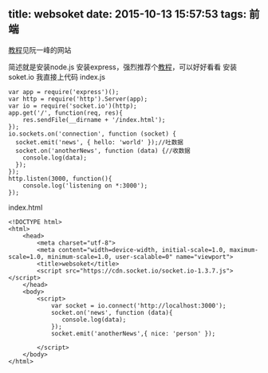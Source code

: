 title: websoket
date: 2015-10-13 15:57:53
tags: 前端
---
[教程](http://javascript.ruanyifeng.com/htmlapi/websocket.html)见阮一峰的网站
<!--more-->
简述就是安装node.js 
安装express，强烈推荐个[教程](http://cwbuecheler.com/web/tutorials/2013/node-express-mongo/)，可以好好看看
安装soket.io
我直接上代码
index.js

	var app = require('express')();
	var http = require('http').Server(app);
	var io = require('socket.io')(http);
	app.get('/', function(req, res){
		res.sendFile(__dirname + '/index.html');
	});
	io.sockets.on('connection', function (socket) {
	  socket.emit('news', { hello: 'world' });//吐数据
	  socket.on('anotherNews', function (data) {//收数据
	    console.log(data);
	  });
	});
	http.listen(3000, function(){
		console.log('listening on *:3000');
	});

index.html

	<!DOCTYPE html>
	<html>
	    <head>
	        <meta charset="utf-8">
	        <meta content="width=device-width, initial-scale=1.0, maximum-scale=1.0, minimum-scale=1.0, user-scalable=0" name="viewport">
	        <title>websoket</title>
	        <script src="https://cdn.socket.io/socket.io-1.3.7.js"></script>
	    </head>
	    <body>
	        <script>
	            var socket = io.connect('http://localhost:3000');
	            socket.on('news', function (data){
	               console.log(data);
	            }); 
	            socket.emit('anotherNews',{ nice: 'person' });       
	            
	        </script>
	    </body>
	</html>


